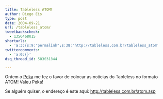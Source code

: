 ```yaml
---
title: Tableless ATOM!
author: Diego Eis
type: post
date: 2004-09-21
url: /tableless_atom/
tweetbackscheck:
  - 1356468015
shorturls:
  - 'a:3:{s:9:"permalink";s:38:"http://tableless.com.br/tableless_atom";s:7:"tinyurl";s:26:"http://tinyurl.com/3sa4fuj";s:4:"isgd";s:19:"http://is.gd/n1plxp";}'
twittercomments:
  - 'a:0:{}'
dsq_thread_id: 503031844

---
```

Ontem o [Peka][1] me fez o favor de colocar as notícias do Tableless no formato ATOM! Valeu Peka!
              
Se alguém quiser, o endereço é este aqui: <http://tableless.com.br/atom.asp>

 [1]: http://www.sitedepoesias.kit.net/